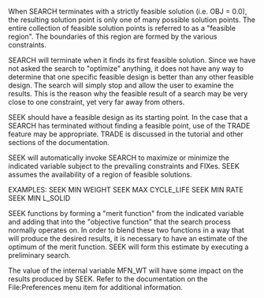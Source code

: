 When SEARCH terminates with a strictly feasible solution (i.e.  OBJ = 0.0),
 the resulting solution point is only one of many possible solution points.
 The entire collection of feasible solution points is referred to as a
 "feasible region".  The boundaries of this region are formed by the various
 constraints.

 SEARCH will terminate when it finds its first feasible solution.  Since
 we have not asked the search to "optimize" anything, it does not have
 any way to determine that one specific feasible design is better than any
 other feasible design.  The search will simply stop and allow the user to
 examine the results.  This is the reason why the feasible result of a
 search may be very close to one constraint, yet very far away from
 others.

 SEEK should have a feasible design as its starting point.  In the case that
 a SEARCH has terminated without finding a feasible point, use of the TRADE
 feature may be appropriate.  TRADE is discussed in the tutorial and other
 sections of the documentation.

 SEEK will automatically invoke SEARCH to maximize or minimize the indicated
 variable subject to the prevailing constraints and FIXes.  SEEK assumes the
 availability of a region of feasible solutions.

 EXAMPLES:
       SEEK  MIN  WEIGHT
       SEEK  MAX  CYCLE_LIFE
       SEEK  MIN  RATE
       SEEK  MIN  L_SOLID

 SEEK functions by forming a "merit function" from the indicated variable
 and adding that into the "objective function" that the search process
 normally operates on.  In order to blend these two functions in a way that
 will produce the desired results, it is necessary to have an estimate of
 the optimum of the merit function. SEEK will form this estimate by executing a
 preliminary search. 

 The value of the internal variable MFN_WT will have some impact on the
 results produced by SEEK.  Refer to the documentation on the File:Preferences menu item
 for additional information.
